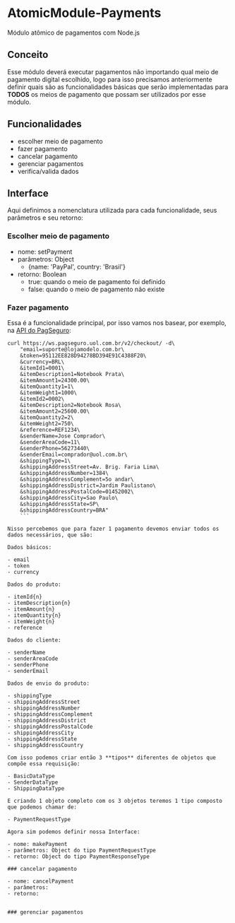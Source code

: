 # AtomicModule-Payments

Módulo atômico de pagamentos com Node.js

## Conceito

Esse módulo deverá executar pagamentos não importando qual meio de pagamento digital escolhido, logo para isso precisamos anteriormente definir quais são as funcionalidades básicas que serão implementadas para **TODOS** os meios de pagamento que possam ser utilizados por esse módulo.

## Funcionalidades

- escolher meio de pagamento
- fazer pagamento
- cancelar pagamento
- gerenciar pagamentos
- verifica/valida dados

## Interface

Aqui definimos a nomenclatura utilizada para cada funcionalidade, seus parâmetros e seu retorno:

### Escolher meio de pagamento

- nome: setPayment
- parâmetros: Object 
  - {name: 'PayPal', country: 'Brasil'}
- retorno: Boolean
  - true: quando o meio de pagamento foi definido
  - false: quando o meio de pagamento não existe

### Fazer pagamento

Essa é a funcionalidade principal, por isso vamos nos basear, por exemplo, na [API do PagSeguro](https://pagseguro.uol.com.br/v2/guia-de-integracao/api-de-pagamentos.html#!rmcl):

```
curl https://ws.pagseguro.uol.com.br/v2/checkout/ -d\
	"email=suporte@lojamodelo.com.br\
	&token=95112EE828D94278BD394E91C4388F20\
	&currency=BRL\
	&itemId1=0001\
	&itemDescription1=Notebook Prata\
	&itemAmount1=24300.00\
	&itemQuantity1=1\
	&itemWeight1=1000\
	&itemId2=0002\
	&itemDescription2=Notebook Rosa\
	&itemAmount2=25600.00\
	&itemQuantity2=2\
	&itemWeight2=750\
	&reference=REF1234\
	&senderName=Jose Comprador\
	&senderAreaCode=11\
	&senderPhone=56273440\
	&senderEmail=comprador@uol.com.br\
	&shippingType=1\
	&shippingAddressStreet=Av. Brig. Faria Lima\
	&shippingAddressNumber=1384\
	&shippingAddressComplement=5o andar\
	&shippingAddressDistrict=Jardim Paulistano\
	&shippingAddressPostalCode=01452002\
	&shippingAddressCity=Sao Paulo\
	&shippingAddressState=SP\
	&shippingAddressCountry=BRA"
	```

Nisso percebemos que para fazer 1 pagamento devemos enviar todos os dados necessários, que são:

Dados básicos:

- email
- token
- currency

Dados do produto:

- itemId{n}
- itemDescription{n}
- itemAmount{n}
- itemQuantity{n}
- itemWeight{n}
- reference

Dados do cliente:

- senderName
- senderAreaCode
- senderPhone
- senderEmail

Dados de envio do produto:

- shippingType
- shippingAddressStreet
- shippingAddressNumber
- shippingAddressComplement
- shippingAddressDistrict
- shippingAddressPostalCode
- shippingAddressCity
- shippingAddressState
- shippingAddressCountry

Com isso podemos criar então 3 **tipos** diferentes de objetos que compõe essa requisição:

- BasicDataType
- SenderDataType
- ShippingDataType

E criando 1 objeto completo com os 3 objetos teremos 1 tipo composto que podemos chamar de:

- PaymentRequestType

Agora sim podemos definir nossa Interface:

- nome: makePayment
- parâmetros: Object do tipo PaymentRequestType
- retorno: Object do tipo PaymentResponseType

### cancelar pagamento

- nome: cancelPayment
- parâmetros:
- retorno:


### gerenciar pagamentos
